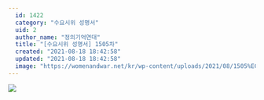 ```yaml
---
  id: 1422
  category: "수요시위 성명서"
  uid: 2
  author_name: "정의기억연대"
  title: "[수요시위 성명서] 1505차"
  created: "2021-08-18 18:42:58"
  updated: "2021-08-18 18:42:58"
  image: "https://womenandwar.net/kr/wp-content/uploads/2021/08/1505%EC%B0%A8-%EC%88%98%EC%9A%94%EC%8B%9C%EC%9C%84-%EC%88%9C%EC%84%9C%EC%A7%80-%EC%84%B1%EB%AA%85%EC%84%9C_%EC%B5%9C%EC%A2%85002.jpg"
---
```

[![](https://womenandwar.net/kr/wp-content/uploads/2021/08/1505%EC%B0%A8-%EC%88%98%EC%9A%94%EC%8B%9C%EC%9C%84-%EC%88%9C%EC%84%9C%EC%A7%80-%EC%84%B1%EB%AA%85%EC%84%9C_%EC%B5%9C%EC%A2%85002.jpg)](https://womenandwar.net/kr/wp-content/uploads/2021/08/1505%EC%B0%A8-%EC%88%98%EC%9A%94%EC%8B%9C%EC%9C%84-%EC%88%9C%EC%84%9C%EC%A7%80-%EC%84%B1%EB%AA%85%EC%84%9C_%EC%B5%9C%EC%A2%85002.jpg)